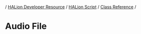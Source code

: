 / [HALion Developer Resource](../..//HALion-Developer-Resource.md) / [HALion Script](./HALion-Script.md) / [Class Reference](./Class-Reference.md) /

# Audio File
